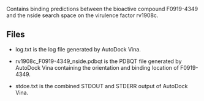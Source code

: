 Contains binding predictions between the bioactive compound F0919-4349 and the nside search space on the virulence factor rv1908c.

## Files

- log.txt is the log file generated by AutoDock Vina.

- rv1908c_F0919-4349_nside.pdbqt is the PDBQT file generated by AutoDock Vina containing the orientation and binding location of F0919-4349.

- stdoe.txt is the combined STDOUT and STDERR output of AutoDock Vina.

